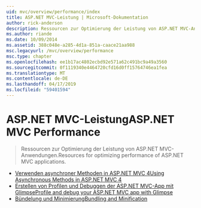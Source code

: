 ```yaml
---
uid: mvc/overview/performance/index
title: ASP.NET MVC-Leistung | Microsoft-Dokumentation
author: rick-anderson
description: Ressourcen zur Optimierung der Leistung von ASP.NET MVC-Anwendungen.
ms.author: riande
ms.date: 10/09/2014
ms.assetid: 388c048e-a285-4d1a-851a-caace21aa988
msc.legacyurl: /mvc/overview/performance
msc.type: chapter
ms.openlocfilehash: ee1b17ac4802ecbd92e571a62c491bc9a49a3560
ms.sourcegitcommit: 0f1119340e4464720cfd16d0ff15764746ea1fea
ms.translationtype: MT
ms.contentlocale: de-DE
ms.lasthandoff: 04/17/2019
ms.locfileid: "59401594"
---
```

# <a name="aspnet-mvc-performance"></a><span data-ttu-id="89460-103">ASP.NET MVC-Leistung</span><span class="sxs-lookup"><span data-stu-id="89460-103">ASP.NET MVC Performance</span></span>

> <span data-ttu-id="89460-104">Ressourcen zur Optimierung der Leistung von ASP.NET MVC-Anwendungen.</span><span class="sxs-lookup"><span data-stu-id="89460-104">Resources for optimizing performance of ASP.NET MVC applications.</span></span>


- [<span data-ttu-id="89460-105">Verwenden asynchroner Methoden in ASP.NET MVC 4</span><span class="sxs-lookup"><span data-stu-id="89460-105">Using Asynchronous Methods in ASP.NET MVC 4</span></span>](using-asynchronous-methods-in-aspnet-mvc-4.md)
- [<span data-ttu-id="89460-106">Erstellen von Profilen und Debuggen der ASP.NET MVC-App mit Glimpse</span><span class="sxs-lookup"><span data-stu-id="89460-106">Profile and debug your ASP.NET MVC app with Glimpse</span></span>](profile-and-debug-your-aspnet-mvc-app-with-glimpse.md)
- [<span data-ttu-id="89460-107">Bündelung und Minimierung</span><span class="sxs-lookup"><span data-stu-id="89460-107">Bundling and Minification</span></span>](bundling-and-minification.md)
